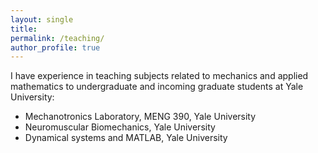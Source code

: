 ```yaml
---
layout: single
title: 
permalink: /teaching/
author_profile: true
---
```


I have experience in teaching subjects related to mechanics and applied mathematics to undergraduate and incoming graduate students at Yale University:  
- Mechanotronics Laboratory, MENG 390, Yale University 
- Neuromuscular Biomechanics, Yale University 
- Dynamical systems and MATLAB, Yale University 

<script src="http://code.jquery.com/jquery-1.4.2.min.js"></script> <script> var x = document.getElementsByClassName("site-footer-credits"); setTimeout(() => { x[0].remove(); }, 10); </script>
